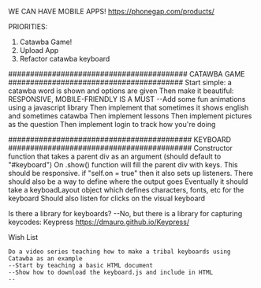 WE CAN HAVE MOBILE APPS! https://phonegap.com/products/

PRIORITIES:
1. Catawba Game!
2. Upload App
3. Refactor catawba keyboard



#########################################
CATAWBA GAME
########################################
Start simple: a catawba word is shown and options are given
Then make it beautiful: RESPONSIVE, MOBILE-FRIENDLY IS A MUST
--Add some fun animations using a javascript library
Then implement that sometimes it shows english and sometimes catawba
Then implement lessons
Then implement pictures as the question
Then implement login to track how you're doing









##########################################
KEYBOARD
##########################################
Constructor function that takes a parent div as an argument (should default to "#keyboard")
On .show() function will fill the parent div with keys. This should be responsive. if "self.on = true" then it also sets up listeners.
There should also be a way to define where the output goes
Eventually it should take a keyboadLayout object which defines characters, fonts, etc for the keyboard
Should also listen for clicks on the visual keyboard



Is there a library for keyboards?
--No, but there is a library for capturing keycodes: Keypress https://dmauro.github.io/Keypress/

Wish  List
~~~~~~~~~~~~~~~~~~~~~~~~~~~~~~~~~~~~~~~~~~~~~~~~~~~~~~~
Do a video series teaching how to make a tribal keyboards using Catawba as an example
--Start by teaching a basic HTML document
--Show how to download the keyboard.js and include in HTML
--
